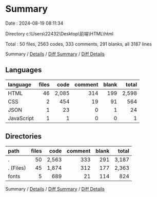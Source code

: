 # Summary

Date : 2024-08-19 08:11:34

Directory c:\\Users\\22432\\Desktop\\前端\\HTML\\html

Total : 50 files,  2563 codes, 333 comments, 291 blanks, all 3187 lines

Summary / [Details](details.md) / [Diff Summary](diff.md) / [Diff Details](diff-details.md)

## Languages
| language | files | code | comment | blank | total |
| :--- | ---: | ---: | ---: | ---: | ---: |
| HTML | 46 | 2,085 | 314 | 199 | 2,598 |
| CSS | 2 | 454 | 19 | 91 | 564 |
| JSON | 1 | 23 | 0 | 1 | 24 |
| JavaScript | 1 | 1 | 0 | 0 | 1 |

## Directories
| path | files | code | comment | blank | total |
| :--- | ---: | ---: | ---: | ---: | ---: |
| . | 50 | 2,563 | 333 | 291 | 3,187 |
| . (Files) | 45 | 1,874 | 312 | 177 | 2,363 |
| fonts | 5 | 689 | 21 | 114 | 824 |

Summary / [Details](details.md) / [Diff Summary](diff.md) / [Diff Details](diff-details.md)